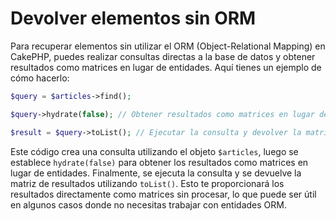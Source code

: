 # Devolver elementos sin ORM

Para recuperar elementos sin utilizar el ORM (Object-Relational Mapping) en CakePHP, puedes realizar consultas directas a la base de datos y obtener resultados como matrices en lugar de entidades. Aquí tienes un ejemplo de cómo hacerlo:

```php
$query = $articles->find();

$query->hydrate(false); // Obtener resultados como matrices en lugar de entidades

$result = $query->toList(); // Ejecutar la consulta y devolver la matriz de resultados
```

Este código crea una consulta utilizando el objeto `$articles`, luego se establece `hydrate(false)` para obtener los resultados como matrices en lugar de entidades. Finalmente, se ejecuta la consulta y se devuelve la matriz de resultados utilizando `toList()`. Esto te proporcionará los resultados directamente como matrices sin procesar, lo que puede ser útil en algunos casos donde no necesitas trabajar con entidades ORM.